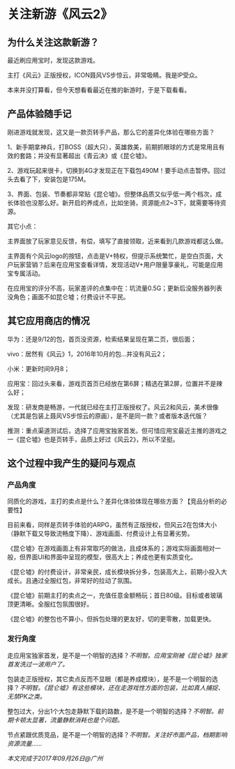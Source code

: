 # 关注新游《风云2》

## 为什么关注这款新游？

最近刷应用宝时，发现这款游戏。

主打《风云》正版授权，ICON聂风VS步惊云，非常吸睛。我是IP受众。

本来并没打算看，但今天想看看最近在推的新游时，于是下载看看。

## 产品体验随手记

刚进游戏就发现，这又是一款页转手产品，那么它的差异化体验在哪些方面？

1、新手期拿神兵，打BOSS（超大只），英雄救美，前期抓眼球的方式是常用且有效的套路；并没有显著超出《青云决》或《昆仑墟》。

2、游戏玩起来很卡，切换到4G才发现正在下载包490M！要手动点击暂停。回过头去看了下，安装包是175M。

3、界面、包装、节奏都非常贴《昆仑墟》。但整体品质又似乎低一两个档次，成长体验也没那么好。新开启的养成点，比如坐骑，资源能点2~3下，就需要等待资源。

其它小点：

主界面放了玩家意见反馈，有偿，填写了直接领取，近来看到几款游戏都这么做。

主界面有个风云logo的按钮，点击是V+特权，但提示系统繁忙，是空白页面，大户玩家营销？后来在应用宝查看详情，发现活动V+用户限量享豪礼，可能是应用宝专属活动。

在应用宝的评分不高，玩家差评的点集中在：坑流量0.5G；更新后没服务器列表没角色；画面不如昆仑墟；付费设计不平民。

## 其它应用商店的情况

华为：还是9/12的包，首页没资源，检索结果呈现在第二页，很后面；

vivo：居然有《风云》1，2016年10月的包...并没有风云2；

小米：更新时间9月8；

应用宝：回过头来看，游戏页首页已经放在第6屏；精选在第2屏，位置并不是辣么好；

发现：研发商是畅游，一代就已经在主打正版授权了。风云2和风云，美术很像（尤其是包装上聂风VS步惊云的原画），是不是同一款？或者版本迭代版？

推测：重点渠道测试后，选择了应用宝独家首发。但可惜应用宝最近主推的游戏之一《昆仑墟》也是页转手，品质上好过《风云2》，所以不坚挺。

## 这个过程中我产生的疑问与观点

### 产品角度

同质化的游戏，主打的卖点是什么？差异化体验体现在哪些方面？【竞品分析的必要性】

目前来看，同样是页转手体验的ARPG，虽然有正版授权，但风云2在包体大小（静默下载又导致流畅度下降）、游戏画面、付费设计上有显著劣势。

《昆仑墟》在游戏画面上有非常取巧的做法，且成体系的；游戏实际画面相对一般，但界面UI和界面中呈现的模型，很高大上；养成也更有实质变化。

《昆仑墟》的付费设计，非常亲民，成长模块拆分多，包装高大上，前期小投入大成长。且通过全服红包，非常好的拉动了氛围。

《昆仑墟》前期主打的卖点之一，充值任意金额畅玩；首日80级。目标或者玻璃顶更清晰。全服红包氛围很好。

《昆仑墟》的整包也不算小，但拆包处理的更友好，切的更零散，加载更快。

### 发行角度

走应用宝独家首发，是不是一个明智的选择？_不明智。应用宝刚被《昆仑墟》独家首发洗过一波用户了。_

包装走正版授权，其它卖点反而不显眼（都是养成模块），是不是一个明智的选择？_不明智。《昆仑墟》有这些模块，还在走游戏性方面的包装，比如真人捕捉、无禁PK之类。_

整包过大，分出1个大包走静默下载的路数，是不是一个明智的选择？_不明智。前期卡顿太显著，流量静默消耗也是个问题。_

节点紧跟优质竞品，是不是一个明智的选择？_不明智。关注好市面产品，档期影响资源流量……_

_本文完成于2017年09月26日@广州_